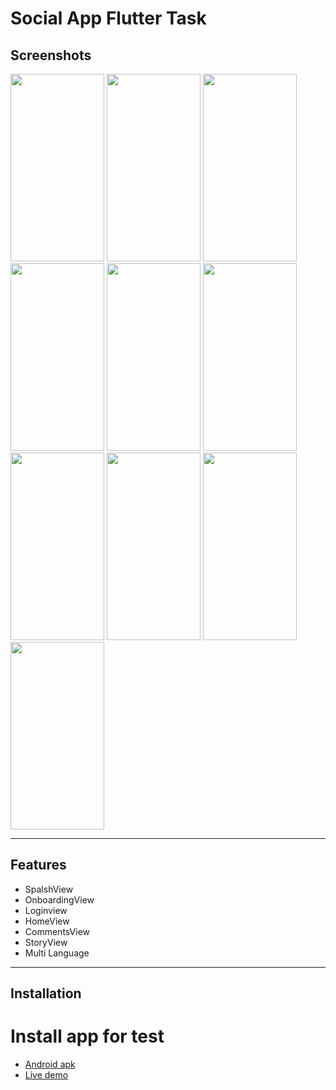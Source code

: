 # Social App Flutter Task

## Screenshots

  <img src="https://github.com/user-attachments/assets/13dc1f37-a56e-40f5-b9a3-fa42f6a94628" width= "150" height="300">
  <img src="https://github.com/user-attachments/assets/56aab2e0-610e-4df1-996d-89870c1edec3" width= "150" height="300">
  <img src="https://github.com/user-attachments/assets/569a9c95-ad61-4e35-b12f-bbaccac363dd" width= "150" height="300">
  <img src="https://github.com/user-attachments/assets/163b047b-0afb-49a0-80e6-f1df59fb4a86" width= "150" height="300">
  <img src="https://github.com/user-attachments/assets/92faddcd-53b8-45ff-8c79-76f0371e293c" width= "150" height="300">
  <img src="https://github.com/user-attachments/assets/780c424b-23a2-43ce-9c1d-6d6c785f0dde" width= "150" height="300">
  <img src="https://github.com/user-attachments/assets/000d4680-fc80-4edc-8e97-262248b48c18" width= "150" height="300">
  <img src="https://github.com/user-attachments/assets/f94e5905-578f-4692-89ae-32cc450b8a4b" width= "150" height="300">
  <img src="https://github.com/user-attachments/assets/73c2660e-1a0b-4a8c-bb91-98fd4d676585" width= "150" height="300">
  <img src="https://github.com/user-attachments/assets/decaf5f9-9e3f-4ea8-a2b3-a24eaf2f2df4" width= "150" height="300">
</div>

-----------------------------------------------------------------------------------

## Features
- SpalshView
- OnboardingView
- Loginview
- HomeView
- CommentsView
- StoryView
- Multi Language
  
-----------------------------------------------------------------------------------

## Installation

# Install app for test
- [Android apk](https://drive.google.com/file/d/1Xmq81gruo9t3djiEj3slIjYmPbS4rNGN/view?usp=sharing)
- [Live demo]()
